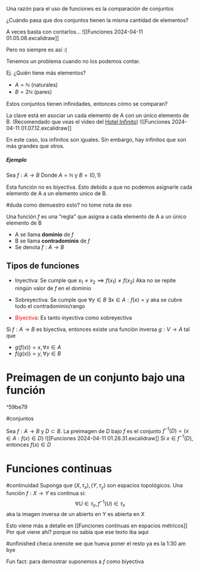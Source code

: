 
Una razón para el uso de funciones es la comparación de conjuntos

¿Cuándo pasa que dos conjuntos tienen la misma cantidad de elementos?

A veces basta con contarlos...
![[Funciones 2024-04-11 01.05.08.excalidraw]]

Pero no siempre es así :(

Tenemos un problema cuando no los podemos contar.

Ej. ¿Quién tiene más elementos? 
- $A=\mathbb{N}$ (naturales)
- $B=2\mathbb{N}$ (pares)

Estos conjuntos tienen infinidades, entonces cómo se comparan?

La clave está en asociar un cada elemento de A con un único elemento de B. (Recomendado que veas el video del [Hotel Infinito](https://www.youtube.com/watch?v=Uj3_KqkI9Zo))
![[Funciones 2024-04-11 01.07.12.excalidraw]]

En este caso, los infinitos son iguales. Sin embargo, hay infinitos que son más grandes que otros.

##### Ejemplo
Sea $f:A\to B$
Donde $A=\mathbb{N}$ y $B=(0,1)$

Esta función no es biyectiva. Esto debido a que no podemos asignarle cada elemento de A a un elemento unico de B.

#duda como demuestro esto? no tome nota de eso



Una función $f$ es una "regla" que asigna a cada elemento de A a un único elemento de B
- A se llama **dominio** de $f$
- B se llama **contradominio** de $f$
- Se denota $f:A\to B$

## Tipos de funciones

- Inyectiva:
	Se cumple que $x_{1}≠x_{2}\implies f(x_{1})≠f(x_{2})$
	Aka no se repite ningún valor de $f$ en el dominio
- Sobreyectiva:
	Se cumple que $\forall y\in B\text{ }\exists x\in A:f(x)=y$
	aka se cubre todo el contradominio/rango

- <span style="color:#ff0000">Biyectiva</span>:
	Es tanto inyectiva como sobreyectiva

Si $f:A\to B$ es biyectiva, entonces existe una función inversa $g:V\to A$ tal que 
- $g(f(x))=x,\forall x\in A$
- $f(g(x))=y,\forall y \in B$

# Preimagen de un conjunto bajo una función

^59be79

#conjuntos 

Sea $f:A\to B$ y $D\subset B$. La preimagen de $D$ bajo $f$ es el conjunto
$f^{-1}(D)=\{ x\in A:f(x)\in D \}$
![[Funciones 2024-04-11 01.28.31.excalidraw]]
Si $x\in f^{-1}(D)$, entonces $f(x)\in D$

# Funciones continuas
#continuidad 
Suponga que $(X,\tau_x),(Y,\tau_y)$ son espacios topológicos. Una función $f:X\to Y$ es continua si:$$\forall U\in \tau_y,f^{-1}(U)\in \tau_x$$
aka la imagen inversa de un abierto en Y es abierta en X




Esto viene más a detalle en [[Funciones continuas en espacios métricos]]
Por qué viene ahí? porque no sabía que ese texto iba aqui

#unfinished checa onenote we que hueva poner el resto ya es la 1:30 am bye


Fun fact: para demostrar suponemos a $f$ como biyectiva

